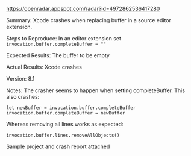 https://openradar.appspot.com/radar?id=4972862536417280

Summary:
Xcode crashes when replacing buffer in a source editor extension.

Steps to Reproduce:
In an editor extension set `invocation.buffer.completeBuffer = ""`


Expected Results:
The buffer to be empty


Actual Results:
Xcode crashes


Version:
8.1

Notes:
The crasher seems to happen when setting completeBuffer. This also crashes:

    let newBuffer = invocation.buffer.completeBuffer
    invocation.buffer.completeBuffer = newBuffer

Whereas removing all lines works as expected:

    invocation.buffer.lines.removeAllObjects()

Sample project and crash report attached
